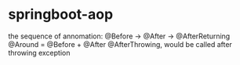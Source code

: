 # springboot-aop
the sequence of annomation:
  @Before -> @After -> @AfterReturning
  @Around = @Before + @After 
  @AfterThrowing, would be called after throwing exception
